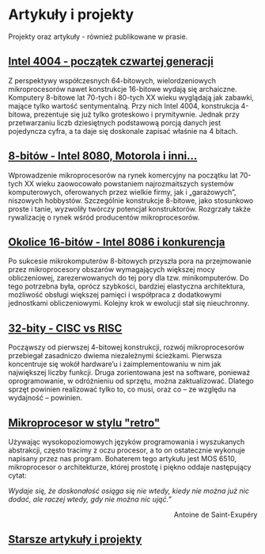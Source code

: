 # Artykuły i projekty
Projekty oraz artykuły - również publikowane w prasie.

## [Intel 4004 -  początek czwartej generacji](content/em_1/index.md)
Z perspektywy współczesnych 64-bitowych, wielordzeniowych mikroprocesorów nawet konstrukcje 16-bitowe wydają się archaiczne. Komputery 8-bitowe lat 70-tych i 80-tych XX wieku wyglądają jak zabawki, mające tylko wartość sentymentalną. Przy nich Intel 4004, konstrukcja 4-bitowa, prezentuje się już tylko groteskowo i prymitywnie. Jednak przy przetwarzaniu liczb dziesiętnych podstawową porcją danych jest pojedyncza cyfra, a ta daje się doskonale zapisać właśnie na 4 bitach.

## [8-bitów - Intel 8080, Motorola i inni...](content/em_2/index.md)
Wprowadzenie mikroprocesorów na rynek komercyjny na początku lat 70-tych XX wieku  zaowocowało powstaniem najrozmaitszych systemów komputerowych, oferowanych przez wielkie firmy, jak i „garażowych”, niszowych hobbystów. Szczególnie konstrukcje 8-bitowe, jako stosunkowo proste i tanie, wyzwoliły twórczy potencjał konstruktorów. Rozgrzały także rywalizację o rynek wśród producentów mikroprocesorów.

## [Okolice 16-bitów - Intel 8086 i konkurencja](content/em_3/index.md)
Po sukcesie mikrokomputerów 8-bitowych przyszła pora na przejmowanie przez mikroprocesory obszarów wymagających większej mocy obliczeniowej, zarezerwowanych do tej pory dla tzw. minikomputerów. Do tego potrzebna była, oprócz szybkości, bardziej elastyczna architektura, możliwość obsługi większej pamięci i współpraca z dodatkowymi jednostkami obliczeniowymi. Kolejny krok w ewolucji stał się nieuchronny.

## [32-bity - CISC vs RISC](content/em_4/index.md)
Począwszy od pierwszej 4-bitowej konstrukcji, rozwój mikroprocesorów przebiegał zasadniczo dwiema niezależnymi ścieżkami. Pierwsza koncentruje się wokół hardware’u i zaimplementowaniu w nim jak największej liczby funkcji. Druga zorientowana jest na software, ponieważ oprogramowanie, w odróżnieniu od sprzętu, można zaktualizować. Dlatego sprzęt powinien realizować tylko to, co musi, oraz co – ze względu na wydajność – powinien.

## [Mikroprocesor w stylu "retro"](content/emulator_mo65x/index.md)
Używając wysokopoziomowych języków programowania i wyszukanych abstrakcji, często tracimy z oczu procesor, a to on ostatecznie wykonuje napisany przez nas program. Bohaterem tego artykułu jest MOS 6510, mikroprocesor o architekturze, której prostotę i piękno oddaje następujący cytat:

*Wydaje się, że doskonałość osiąga się nie wtedy, kiedy nie można już nic dodać, ale raczej wtedy, gdy nie można nic ująć.”*

<p style="text-align: right">Antoine de Saint-Exupéry</p>

## [Starsze artykuły i projekty](older/older.md)